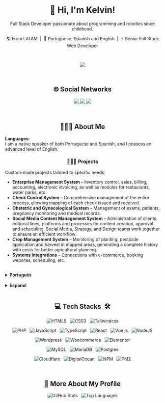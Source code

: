 <!-- Conteúdo principal em inglês -->
<h1 align="center">👋 Hi, I'm Kelvin!</h1>
<p align="center">
  Full Stack Developer passionate about programming and robotics since childhood.
</p>
<p align="center">
  🌎 From LATAM &nbsp;|&nbsp; 💬 Portuguese, Spanish and English &nbsp;|&nbsp; ⚡ Senior Full Stack Web Developer
</p>
<br>
<p align="center">
  <img src="https://komarev.com/ghpvc/?username=kelvinmarlow&label=Profile+Views&color=blue&style=plastic"/>
</p>
<br>
<h2 align="center">🌐 Social Networks</h2>
<p align="center">
  <a target="_blank" href="https://instagram.com/kelvinmarlow1">
    <img src="https://img.shields.io/badge/-@kelvinmarlow1_-E4405F?style=flat-square&logo=Instagram&logoColor=white"/>
  </a>
  <a target="_blank" href="https://www.linkedin.com/in/kelvin-marlow-87065a103">
    <img src="https://img.shields.io/badge/-Kelvin%20Marlow-0077B5?style=flat-square&logo=Linkedin&logoColor=white"/>
  </a>
  <a target="_blank" href="mailto:kelvinmarlow@arca.com.py">
    <img src="https://img.shields.io/badge/-kelvinmarlow@arca.com.py-D14836?style=flat-square&logo=Gmail&logoColor=white"/>
  </a>
</p>
<br>
<h2 align="center">👨🏻‍💻 About Me</h2>
<p>
  <strong>Languages:</strong><br>
  I am a native speaker of both Portuguese and Spanish, and I possess an advanced level of English.
</p>
<h3 align="center">👨🏻‍💻 Projects</h3>
<p>
  Custom-made projects tailored to specific needs:
</p>
<ul>
  <li>
    <strong>Enterprise Management System</strong> – Inventory control, sales, billing, accounting, electronic invoicing, as well as modules for restaurants, water parks, etc.
  </li>
  <li>
    <strong>Check Control System</strong> – Comprehensive management of the entire process, allowing mapping of each check issued and received.
  </li>
  <li>
    <strong>Obstetric and Gynecological System</strong> – Management of exams, patients, pregnancy monitoring and medical records.
  </li>
  <li>
    <strong>Social Media Content Management System</strong> – Administration of clients, editorial lines, platforms and processes for content creation, approval and scheduling. Social Media, Strategy, and Design teams work together to ensure an efficient workflow.
  </li>
  <li>
    <strong>Crop Management System</strong> – Monitoring of planting, pesticide application and harvest in mapped areas, generating a complete history with costs for better agricultural planning.
  </li>
  <li>
    <strong>Systems Integrations</strong> – Connections with e-commerce, booking websites, scheduling, etc.
  </li>
</ul>
 <br>
<!-- Versão em Português -->
<details>
  <summary><strong>Português</strong></summary>
  <br>
  <h1 align="center">👋 Olá, eu sou Kelvin!</h1>
  <p align="center">
    Desenvolvedor Full Stack apaixonado por programação e robótica desde a infância.
  </p>
  <p align="center">
    🌎 Da LATAM &nbsp;|&nbsp; 💬 Português, Espanhol e Inglês &nbsp;|&nbsp; ⚡ WebDev Full Stack Sênior
  </p>
  <br>
  <p align="center">
    <img src="https://komarev.com/ghpvc/?username=kelvinmarlow&label=Vistas+do+perfil&color=blue&style=plastic"/>
  </p>
  <br>
  <h2 align="center">🌐 Redes Sociais</h2>
  <p align="center">
    <a target="_blank" href="https://instagram.com/kelvinmarlow1">
      <img src="https://img.shields.io/badge/-@kelvinmarlow1_-E4405F?style=flat-square&logo=Instagram&logoColor=white"/>
    </a>
    <a target="_blank" href="https://www.linkedin.com/in/kelvin-marlow-87065a103">
      <img src="https://img.shields.io/badge/-Kelvin%20Marlow-0077B5?style=flat-square&logo=Linkedin&logoColor=white"/>
    </a>
    <a target="_blank" href="mailto:kelvinmarlow@arca.com.py">
      <img src="https://img.shields.io/badge/-kelvinmarlow@arca.com.py-D14836?style=flat-square&logo=Gmail&logoColor=white"/>
    </a>
  </p>
  <br>
  <h2 align="center">👨🏻‍💻 Sobre Mim</h2>
  <p>
    <strong>Idiomas:</strong><br>
    Sou falante nativo de Português e Espanhol, e possuo nível avançado de Inglês.
  </p>
  <h3 align="center">👨🏻‍💻 Projetos</h3>
  <p>
    Projetos desenvolvidos sob medida, conforme a necessidade:
  </p>
  <ul>
    <li>
      <strong>Sistema de Gestão Empresarial</strong> – Controle de estoque, vendas, cobranças, contabilidade, faturação eletrónica, além de módulos para restaurantes, parques aquáticos, etc.
    </li>
    <li>
      <strong>Sistema de Controle de Cheques</strong> – Gerenciamento completo de todo o processo, permitindo mapear cada cheque emitido e recebido.
    </li>
    <li>
      <strong>Sistema Obstétrico e Ginecológico</strong> – Gestão de exames, pacientes, acompanhamento de gestação e históricos médicos.
    </li>
    <li>
      <strong>Sistema de Gestão de Conteúdos para Redes Sociais</strong> – Administração de clientes, linhas editoriais, plataformas e processos de criação, aprovação e agendamento de conteúdos. Equipes de Social Media, Estratégia e Design atuam em conjunto para garantir maior fluidez no trabalho.
    </li>
    <li>
      <strong>Sistema de Gestão de Lavoura</strong> – Monitoramento do plantio, aplicação de defensivos e colheita em áreas mapeadas, gerando um histórico completo com custos para um melhor planejamento agrícola.
    </li>
    <li>
      <strong>Integrações de Sistemas</strong> – Conexões com e-commerces, sites de reservas, agendamento de horários, etc.
    </li>
  </ul>
  <br>
</details>
 <br>
<!-- Versão em Español -->
<details>
  <summary><strong>Español</strong></summary>
  <br>
  <h1 align="center">👋 ¡Hola, soy Kelvin!</h1>
  <p align="center">
    Desarrollador Full Stack apasionado por la programación y la robótica desde la infancia.
  </p>
  <p align="center">
    🌎 Desde LATAM &nbsp;|&nbsp; 💬 Portugués, Español e Inglés &nbsp;|&nbsp; ⚡ Desarrollador Full Stack Senior
  </p>
  <br>
  <p align="center">
    <img src="https://komarev.com/ghpvc/?username=kelvinmarlow&label=Vistas+del+perfil&color=blue&style=plastic"/>
  </p>
  <br>
  <h2 align="center">🌐 Redes Sociales</h2>
  <p align="center">
    <a target="_blank" href="https://instagram.com/kelvinmarlow1">
      <img src="https://img.shields.io/badge/-@kelvinmarlow1_-E4405F?style=flat-square&logo=Instagram&logoColor=white"/>
    </a>
    <a target="_blank" href="https://www.linkedin.com/in/kelvin-marlow-87065a103">
      <img src="https://img.shields.io/badge/-Kelvin%20Marlow-0077B5?style=flat-square&logo=Linkedin&logoColor=white"/>
    </a>
    <a target="_blank" href="mailto:kelvinmarlow@arca.com.py">
      <img src="https://img.shields.io/badge/-kelvinmarlow@arca.com.py-D14836?style=flat-square&logo=Gmail&logoColor=white"/>
    </a>
  </p>
  <br>
  <h2 align="center">👨🏻‍💻 Sobre Mí</h2>
  <p>
    <strong>Idiomas:</strong><br>
    Soy hablante nativo de portugués y español, y poseo un nivel avanzado de inglés.
  </p>
  <h3 align="center">👨🏻‍💻 Proyectos</h3>
  <p>
    Proyectos desarrollados a medida, según las necesidades:
  </p>
  <ul>
    <li>
      <strong>Sistema de Gestión Empresarial</strong> – Control de inventario, ventas, cobros, contabilidad, facturación electrónica, además de módulos para restaurantes, parques acuáticos, etc.
    </li>
    <li>
      <strong>Sistema de Control de Cheques</strong> – Gestión completa de todo el proceso, permitiendo mapear cada cheque emitido y recibido.
    </li>
    <li>
      <strong>Sistema Obstétrico y Ginecológico</strong> – Gestión de exámenes, pacientes, seguimiento de gestaciones e historiales médicos.
    </li>
    <li>
      <strong>Sistema de Gestión de Contenidos para Redes Sociales</strong> – Administración de clientes, líneas editoriales, plataformas y procesos de creación, aprobación y programación de contenidos. Los equipos de Social Media, Estrategia y Diseño trabajan en conjunto para garantizar un flujo de trabajo óptimo.
    </li>
    <li>
      <strong>Sistema de Gestión de Cultivos</strong> – Monitoreo del cultivo, aplicación de pesticidas y cosecha en áreas mapeadas, generando un historial completo con costos para una mejor planificación agrícola.
    </li>
    <li>
      <strong>Integraciones de Sistemas</strong> – Conexiones con e-commerce, sitios de reservas, programación de citas, etc.
    </li>
  </ul>
  <br>
</details>
<br>
<h2 align="center">💻 Tech Stacks &nbsp;🛠</h2>
<p align="center">
  <img alt="HTML5" src="https://img.shields.io/badge/HTML5-%23E34F26.svg?style=flat&logo=html5&logoColor=white"/> &nbsp;
  <img alt="CSS3" src="https://img.shields.io/badge/CSS3-%231572B6.svg?style=flat&logo=css3&logoColor=white"/> &nbsp;
  <img alt="Tailwindcss" src="https://img.shields.io/badge/tailwindcss-0F172A?style=flat&logo=Tailwindcss"/>
</p>
<p align="center">
  <img alt="PHP" src="https://img.shields.io/badge/PHP-%23777BB4.svg?style=flat&logo=php&logoColor=white"/> &nbsp;
  <img alt="JavaScript" src="https://img.shields.io/badge/JavaScript-%23323330.svg?style=flat&logo=javascript&logoColor=%23F7DF1E"/> &nbsp;
  <img alt="TypeScript" src="https://img.shields.io/badge/-TypeScript-333333.svg?style=flat&logo=typescript"/> &nbsp;
  <img alt="React" src="https://img.shields.io/badge/-React-333333.svg?style=flat&logo=react"/> &nbsp;
  <img alt="Vue.js" src="https://img.shields.io/badge/-Vue-333333.svg?style=flat&logo=vue.js"/> &nbsp;
  <img alt="NodeJS" src="https://img.shields.io/badge/NodeJS-6DA55F?style=flat&logo=node.js&logoColor=white"/>
</p>
<p align="center">
  <img alt="Wordpress" src="https://img.shields.io/badge/-Wordpress-333333.svg?style=flat&logo=wordpress"/> &nbsp;
  <img alt="Woocommerce" src="https://img.shields.io/badge/-Woocommerce-333333.svg?style=flat&logo=woocommerce"/> &nbsp;
  <img alt="Elementor" src="https://img.shields.io/badge/-Elementor-333333.svg?style=flat&logo=elementor"/>
</p>
<p align="center">
  <img alt="MySQL" src="https://img.shields.io/badge/MySQL-%2300f.svg?style=flat&logo=mysql&logoColor=white"/> &nbsp;
  <img alt="MariaDB" src="https://img.shields.io/badge/MariaDB-003545?style=flat&logo=mariadb&logoColor=white"/> &nbsp;
  <img alt="Postgres" src="https://img.shields.io/badge/PostgreSQL-%23316192.svg?style=flat&logo=postgresql&logoColor=white"/>
</p>
<p align="center">
  <img alt="Cloudflare" src="https://img.shields.io/badge/Cloudflare-F38020?style=flat&logo=Cloudflare&logoColor=white"/> &nbsp;
  <img alt="DigitalOcean" src="https://img.shields.io/badge/DigitalOcean-%230167ff.svg?style=flat&logo=digitalOcean&logoColor=white"/> &nbsp;
  <img alt="NPM" src="https://img.shields.io/badge/NPM-%23000000.svg?style=flat&logo=npm&logoColor=white"/> &nbsp;
  <img alt="PM2" src="https://img.shields.io/badge/PM2-%2336117e.svg?style=flat&logo=PM2&logoColor=white"/>
</p>
<br>
<h2 align="center">🚀 More About My Profile</h2>
<p align="center">
  <img alt="GitHub Stats" src="https://github-readme-stats.vercel.app/api?username=kelvinmarlow&theme=dark&hide_border=true&include_all_commits=true&count_private=true"/> &nbsp;
  <img alt="Top Languages" src="https://github-readme-stats.vercel.app/api/top-langs/?username=kelvinmarlow&theme=dark&hide_border=true&include_all_commits=true&count_private=true&layout=compact"/>
</p>


